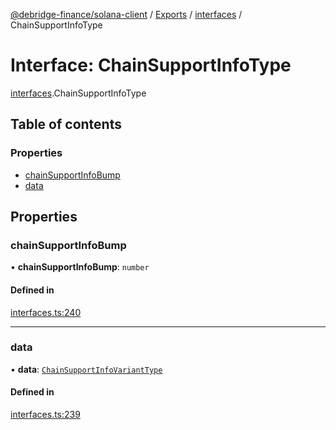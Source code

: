 [@debridge-finance/solana-client](../README.md) / [Exports](../modules.md) / [interfaces](../modules/interfaces.md) / ChainSupportInfoType

# Interface: ChainSupportInfoType

[interfaces](../modules/interfaces.md).ChainSupportInfoType

## Table of contents

### Properties

- [chainSupportInfoBump](interfaces.ChainSupportInfoType.md#chainsupportinfobump)
- [data](interfaces.ChainSupportInfoType.md#data)

## Properties

### chainSupportInfoBump

• **chainSupportInfoBump**: `number`

#### Defined in

[interfaces.ts:240](https://github.com/debridge-finance/solana-contracts-client/blob/1b61583/src/interfaces.ts#L240)

___

### data

• **data**: [`ChainSupportInfoVariantType`](../modules/interfaces.md#chainsupportinfovarianttype)

#### Defined in

[interfaces.ts:239](https://github.com/debridge-finance/solana-contracts-client/blob/1b61583/src/interfaces.ts#L239)
